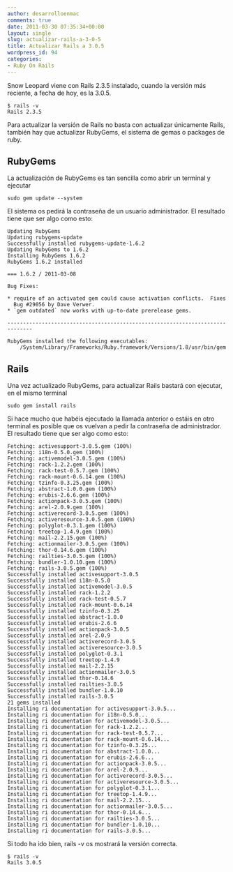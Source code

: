 ```yaml
---
author: desarrolloenmac
comments: true
date: 2011-03-30 07:35:34+00:00
layout: single
slug: actualizar-rails-a-3-0-5
title: Actualizar Rails a 3.0.5
wordpress_id: 94
categories:
- Ruby On Rails
---
```


Snow Leopard viene con Rails 2.3.5 instalado, cuando la versión más reciente, a fecha de hoy, es la 3.0.5.



    $ rails -v
    Rails 2.3.5





Para actualizar la versión de Rails no basta con actualizar únicamente Rails, también hay que actualizar RubyGems, el sistema de gemas o packages de ruby.


<!-- more -->


## RubyGems




La actualización de RubyGems es tan sencilla como abrir un terminal y ejecutar




    sudo gem update --system




El sistema os pedirá la contraseña de un usuario administrador. El resultado tiene que ser algo como esto:




    Updating RubyGems
    Updating rubygems-update
    Successfully installed rubygems-update-1.6.2
    Updating RubyGems to 1.6.2
    Installing RubyGems 1.6.2
    RubyGems 1.6.2 installed

    === 1.6.2 / 2011-03-08

    Bug Fixes:

    * require of an activated gem could cause activation conflicts.  Fixes
      Bug #29056 by Dave Verwer.
    * `gem outdated` now works with up-to-date prerelease gems.

    ------------------------------------------------------------------------------

    RubyGems installed the following executables:
    	/System/Library/Frameworks/Ruby.framework/Versions/1.8/usr/bin/gem






## Rails



Una vez actualizado RubyGems, para actualizar Rails bastará con ejecutar, en el mismo terminal



    sudo gem install rails




Si hace mucho que habéis ejecutado la llamada anterior o estáis en otro terminal es posible que os vuelvan a pedir la contraseña de administrador. El resultado tiene que ser algo como esto:





    Fetching: activesupport-3.0.5.gem (100%)
    Fetching: i18n-0.5.0.gem (100%)
    Fetching: activemodel-3.0.5.gem (100%)
    Fetching: rack-1.2.2.gem (100%)
    Fetching: rack-test-0.5.7.gem (100%)
    Fetching: rack-mount-0.6.14.gem (100%)
    Fetching: tzinfo-0.3.25.gem (100%)
    Fetching: abstract-1.0.0.gem (100%)
    Fetching: erubis-2.6.6.gem (100%)
    Fetching: actionpack-3.0.5.gem (100%)
    Fetching: arel-2.0.9.gem (100%)
    Fetching: activerecord-3.0.5.gem (100%)
    Fetching: activeresource-3.0.5.gem (100%)
    Fetching: polyglot-0.3.1.gem (100%)
    Fetching: treetop-1.4.9.gem (100%)
    Fetching: mail-2.2.15.gem (100%)
    Fetching: actionmailer-3.0.5.gem (100%)
    Fetching: thor-0.14.6.gem (100%)
    Fetching: railties-3.0.5.gem (100%)
    Fetching: bundler-1.0.10.gem (100%)
    Fetching: rails-3.0.5.gem (100%)
    Successfully installed activesupport-3.0.5
    Successfully installed i18n-0.5.0
    Successfully installed activemodel-3.0.5
    Successfully installed rack-1.2.2
    Successfully installed rack-test-0.5.7
    Successfully installed rack-mount-0.6.14
    Successfully installed tzinfo-0.3.25
    Successfully installed abstract-1.0.0
    Successfully installed erubis-2.6.6
    Successfully installed actionpack-3.0.5
    Successfully installed arel-2.0.9
    Successfully installed activerecord-3.0.5
    Successfully installed activeresource-3.0.5
    Successfully installed polyglot-0.3.1
    Successfully installed treetop-1.4.9
    Successfully installed mail-2.2.15
    Successfully installed actionmailer-3.0.5
    Successfully installed thor-0.14.6
    Successfully installed railties-3.0.5
    Successfully installed bundler-1.0.10
    Successfully installed rails-3.0.5
    21 gems installed
    Installing ri documentation for activesupport-3.0.5...
    Installing ri documentation for i18n-0.5.0...
    Installing ri documentation for activemodel-3.0.5...
    Installing ri documentation for rack-1.2.2...
    Installing ri documentation for rack-test-0.5.7...
    Installing ri documentation for rack-mount-0.6.14...
    Installing ri documentation for tzinfo-0.3.25...
    Installing ri documentation for abstract-1.0.0...
    Installing ri documentation for erubis-2.6.6...
    Installing ri documentation for actionpack-3.0.5...
    Installing ri documentation for arel-2.0.9...
    Installing ri documentation for activerecord-3.0.5...
    Installing ri documentation for activeresource-3.0.5...
    Installing ri documentation for polyglot-0.3.1...
    Installing ri documentation for treetop-1.4.9...
    Installing ri documentation for mail-2.2.15...
    Installing ri documentation for actionmailer-3.0.5...
    Installing ri documentation for thor-0.14.6...
    Installing ri documentation for railties-3.0.5...
    Installing ri documentation for bundler-1.0.10...
    Installing ri documentation for rails-3.0.5...





Si todo ha ido bien, rails -v os mostrará la versión correcta.





    $ rails -v
    Rails 3.0.5
